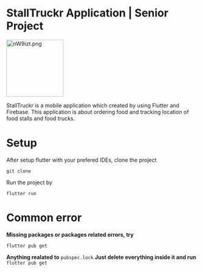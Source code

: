# StallTruckr Application | Senior Project

<img src="https://sv1.picz.in.th/images/2021/12/27/nW9izt.png" alt="nW9izt.png" width="150"/>

StallTruckr is a mobile application which created by using Flutter and Firebase. This application is about ordering food and tracking location of food stalls and food trucks.

# Setup

After setup flutter with your prefered IDEs, clone the project

`git clone`

Run the project by

`flutter run`

# Common error

**Missing packages or packages related errors, try**

`flutter pub get`

**Anything realated to**
`pubspec.lock`
**Just delete everything inside it and run**
`flutter pub get`
